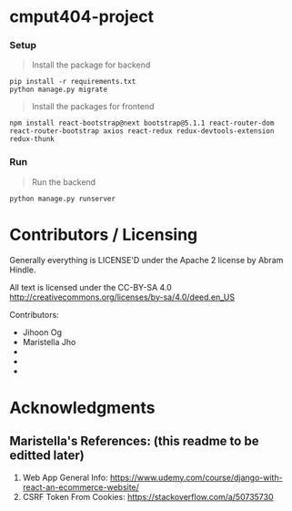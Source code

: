 # cmput404-project

### Setup

> Install the package for backend
```shell
pip install -r requirements.txt
python manage.py migrate
```

> Install the packages for frontend
```
npm install react-bootstrap@next bootstrap@5.1.1 react-router-dom react-router-bootstrap axios react-redux redux-devtools-extension redux-thunk
```

### Run
> Run the backend
```shell
python manage.py runserver
```

# Contributors / Licensing 
Generally everything is LICENSE'D under the Apache 2 license by Abram Hindle.

All text is licensed under the CC-BY-SA 4.0 http://creativecommons.org/licenses/by-sa/4.0/deed.en_US

Contributors:

* Jihoon Og
* Maristella Jho
*
*
*

# Acknowledgments
## Maristella's References: (this readme to be editted later)
1. Web App General Info: https://www.udemy.com/course/django-with-react-an-ecommerce-website/
2. CSRF Token From Cookies: https://stackoverflow.com/a/50735730
